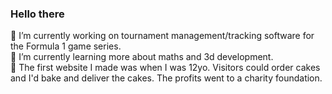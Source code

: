 ### Hello there

🔭 I’m currently working on tournament management/tracking software for the Formula 1 game series.
<br>🌱 I’m currently learning more about maths and 3d development.
<br>🎂 The first website I made was when I was 12yo. Visitors could order cakes and I'd bake and deliver the cakes. The profits went to a charity foundation.

<!--
**DerkJanSpeelman/DerkJanSpeelman** is a ✨ _special_ ✨ repository because its `README.md` (this file) appears on your GitHub profile.

Here are some ideas to get you started:

- 🔭 I’m currently working on ...
- 🌱 I’m currently learning ...
- 👯 I’m looking to collaborate on ...
- 🤔 I’m looking for help with ...
- 💬 Ask me about ...
- 📫 How to reach me: ...
- 😄 Pronouns: ...
- ⚡ Fun fact: ...
-->
